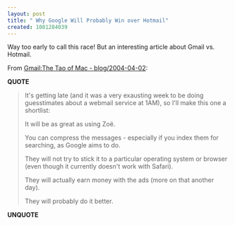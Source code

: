 ```yaml
---
layout: post
title: " Why Google Will Probably Win over Hotmail"
created: 1081284039
---
```

Way too early to call this race! But an interesting article about Gmail vs. Hotmail.

From <a href="http://the.taoofmac.com/space/blog/2004-04-02">Gmail:The Tao of Mac - blog/2004-04-02</a>:
<p><strong>QUOTE</strong></p><blockquote>It's getting late (and it was a very exausting week to be doing guesstimates about a webmail service at 1AM), so I'll make this one a shortlist:

It will be as great as using Zo&#235;.

You can compress the messages - especially if you index them for searching, as Google aims to do.

They will not try to stick it to a particular operating system or browser (even though it currently doesn't work with Safari).

They will actually earn money with the ads (more on that another day).

They will probably do it better.</blockquote><p><strong>UNQUOTE</strong></p>

